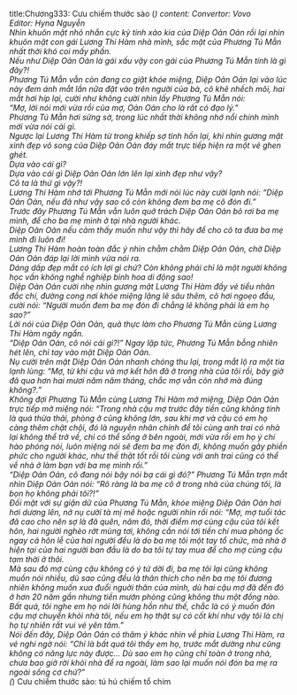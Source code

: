title:Chương333: Cưu chiếm thước sào (*)
content:
Convertor: Vovo<br>Editor: Hyna Nguyễn<br>Nhìn khuôn mặt nhỏ nhắn cực kỳ tinh xảo kia của Diệp Oản Oản rồi lại nhìn khuôn mặt con gái Lương Thi Hàm nhà mình, sắc mặt của Phương Tú Mẫn nhất thời khó coi mấy phần.<br>Nếu như Diệp Oản Oản là gái xấu vậy con gái của Phương Tú Mẫn tính là gì đây?!<br>Phương Tú Mẫn vẫn còn đang co giật khóe miệng, Diệp Oản Oản lại vào lúc này đem ánh mắt lần nữa đặt vào trên người của bà, cô khẽ nhếch môi, hai mắt hơi híp lại, cười như không cười nhìn lấy Phương Tú Mẫn nói:<br>“Mợ, lời nói mới vừa rồi của mợ, Oản Oản cho là rất có đạo lý.”<br>Phương Tú Mẫn hơi sửng sờ, trong lúc nhất thời không nhớ nổi chính mình mới vừa nói cái gì.<br>Ngược lại Lương Thi Hàm từ trong khiếp sợ tỉnh hồn lại, khi nhìn gương mặt xinh đẹp vô song của Diệp Oản Oản đáy mắt trực tiếp hiện ra một vẻ ghen ghét.<br>Dựa vào cái gì?<br>Dựa vào cái gì Diệp Oản Oản lớn lên lại xinh đẹp như vậy?<br>Cô ta là thứ gì vậy?!<br>Lương Thi Hàm nhớ tới Phương Tú Mẫn mới nói lúc này cười lạnh nói: “Diệp Oản Oản, nếu đã như vậy sao cô còn không đem ba mẹ cô đón đi.”<br>Trước đây Phương Tú Mẫn vẫn luôn quở trách Diệp Oản Oản bỏ rơi ba mẹ mình, để cho ba mẹ mình ở tại nhà người khác.<br>Diệp Oản Oản nếu cảm thấy muốn như vậy thì hãy để cho cô ta đưa ba mẹ mình đi luôn đi!<br>Lương Thi Hàm hoàn toàn đắc ý nhìn chằm chằm Diệp Oản Oản, chờ Diệp Oản Oản đáp lại lời mình vừa nói ra.<br>Dáng dấp đẹp mắt có ích lợi gì chứ? Còn không phải chỉ là một người không học vấn không nghề nghiệp bình hoa di động sao!<br>Diệp Oản Oản cười nhẹ nhìn gương mặt Lương Thi Hàm đầy vẻ tiểu nhân đắc chí, đường cong nơi khóe miệng lặng lẽ sâu thêm, cô hơi ngoẹo đầu, cười nói: “Người muốn đem ba mẹ đón đi chẳng lẽ không phải là em họ sao?”<br>Lời nói của Diệp Oản Oản, quả thực làm cho Phương Tú Mẫn cùng Lương Thi Hàm ngây ngẩn.<br>“Diệp Oản Oản, cô nói cái gì?!” Ngay lập tức, Phương Tú Mẫn bỗng nhiên hét lên, chỉ tay vào mặt Diệp Oản Oản.<br>Nụ cười trên mặt Diệp Oản Oản nhanh chóng thu lại, trong mắt lộ ra một tia lạnh lùng: “Mợ, từ khi cậu và mợ kết hôn đã ở trong nhà của tôi rồi, bây giờ đã qua hơn hai mươi năm năm tháng, chắc mợ vẫn còn nhớ mà đúng không?.”<br>Không đợi Phương Tú Mẫn cùng Lương Thi Hàm mở miệng, Diệp Oản Oản trực tiếp mở miệng nói: “Trong nhà cậu mợ trước đây tiền cũng không tính là quá thừa thãi, phòng ở cũng không lớn, sau khi mợ và cậu có em họ càng thêm chật chội, đó là nguyên nhân chính để tôi cùng anh trai có nhà lại không thể trở về, chỉ có thể sống ở bên ngoài, mới vừa rồi em họ ý chí hào phóng nói, luôn miệng nói sẽ đem ba mẹ đón đi, không muốn gây phiền phức cho người khác, như thế thật tốt rồi tôi cùng với anh trai cũng có thể về nhà ở làm bạn với ba mẹ mình rồi.”<br>“Diệp Oản Oản, cô đang nói bậy nói bạ cái gì đó?” Phương Tú Mẫn trợn mắt nhìn Diệp Oản Oản nói: “Rõ ràng là ba mẹ cô ở trong nhà của chúng tôi, là bọn họ không phải tôi?!”<br>Đối mặt với sự giận dữ của Phương Tú Mẫn, khóe miệng Diệp Oản Oản hơi hơi dương lên, nở nụ cười tà mị mê hoặc người nhìn rồi nói: “Mợ, mợ tuổi tác đã cao cho nên sợ là đã quên, năm đó, thời điểm mợ cùng cậu của tôi kết hôn, hai người nghèo rớt mùng tơi, không cần nói tới tiền chi mua phòng ốc ngay cả hôn lễ của hai người đều là do ba mẹ tôi một tay tổ chức, mà nhà ở hiện tại của hai người ban đầu là do ba tôi tự tay mua để cho mợ cùng cậu tạm thời ở thôi.<br>Mà sau đó mợ cùng cậu không có ý tứ dời đi, ba mẹ tôi lại cũng không muốn nói nhiều, dù sao cũng đều là thân thích cho nên ba mẹ tôi đương nhiên không muốn xua đuổi nguời thân của mình, dù hai cậu mợ đã đến đó ở hơn 20 năm gần nhưng tiền mướn phòng cũng không thu một đồng nào.<br>Bất quá, tôi nghe em họ nói lời hùng hồn như thế, chắc là có ý muốn đón cậu mợ chuyển khỏi nhà tôi, nếu em họ thật sự có cốt khí như vậy tôi là chị họ tự nhiên rất vui vẻ yên tâm.”<br>Nói đến đây, Diệp Oản Oản có thâm ý khác nhìn về phía Lương Thi Hàm, ra vẻ nghi ngờ nói: “Chỉ là bất quá tôi thấy em họ, trước mắt dường như cũng không có năng lực này được… Dù sao em họ cũng chỉ toàn ở trong nhà, chưa bao giờ rời khỏi nhà để ra ngoài, làm sao lại muốn nói đón ba mẹ ra ngoài sống cơ chứ?”<br>(*) Cưu chiếm thước sào: tú hú chiếm tổ chim